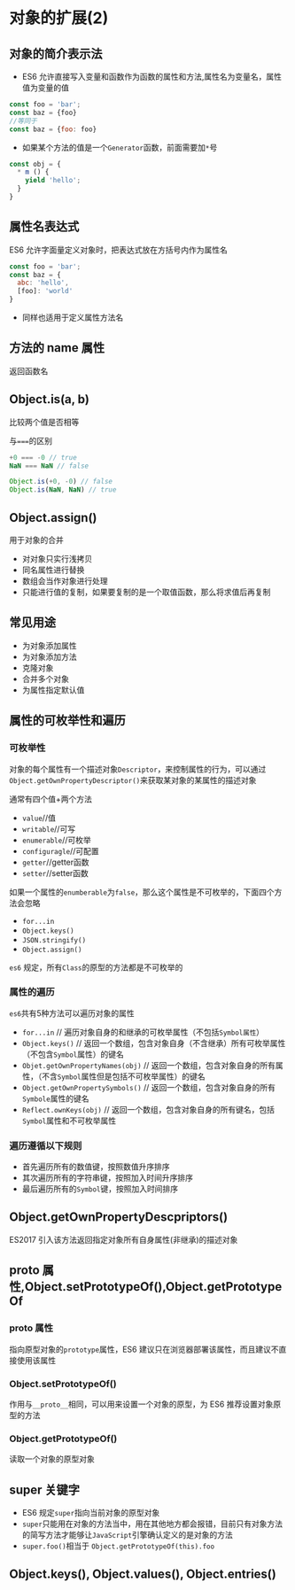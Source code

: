 # 对象的扩展(2)

## 对象的简介表示法
* ES6 允许直接写入变量和函数作为函数的属性和方法,属性名为变量名，属性值为变量的值

```javascript
const foo = 'bar';
const baz = {foo}
//等同于
const baz = {foo: foo}
```

* 如果某个方法的值是一个`Generator`函数，前面需要加`*`号

```javascript
const obj = {
  * m () {
    yield 'hello';
  }
}
```

## 属性名表达式

ES6 允许字面量定义对象时，把表达式放在方括号内作为属性名

```javascript
const foo = 'bar';
const baz = {
  abc: 'hello',
  [foo]: 'world'
}
```

* 同样也适用于定义属性方法名

## 方法的 name 属性
返回函数名

## Object.is(a, b)
比较两个值是否相等

与`===`的区别

```javascript
+0 === -0 // true
NaN === NaN // false

Object.is(+0, -0) // false
Object.is(NaN, NaN) // true
```

## Object.assign()
用于对象的合并

* 对对象只实行浅拷贝
* 同名属性进行替换
* 数组会当作对象进行处理
* 只能进行值的复制，如果要复制的是一个取值函数，那么将求值后再复制

## 常见用途

* 为对象添加属性
* 为对象添加方法
* 克隆对象
* 合并多个对象
* 为属性指定默认值

## 属性的可枚举性和遍历
### 可枚举性
对象的每个属性有一个描述对象`Descriptor`，来控制属性的行为，可以通过`Object.getOwnPropertyDescriptor()`来获取某对象的某属性的描述对象

通常有四个值+两个方法


* `value`//值
* `writable`//可写
* `enumerable`//可枚举
* `configuragle`//可配置
* `getter`//getter函数
* `setter`//setter函数

如果一个属性的`enumberable`为`false`，那么这个属性是不可枚举的，下面四个方法会忽略

* `for...in`
* `Object.keys()`
* `JSON.stringify()`
* `Object.assign()`

`es6` 规定，所有`Class`的原型的方法都是不可枚举的

### 属性的遍历
`es6`共有5种方法可以遍历对象的属性

* `for...in` // 遍历对象自身的和继承的可枚举属性（不包括`Symbol属性`）
* `Object.keys()` // 返回一个数组，包含对象自身（不含继承）所有可枚举属性（不包含`Symbol`属性）的键名
* `Objet.getOwnPropertyNames(obj)` // 返回一个数组，包含对象自身的所有属性，（不含`Symbol`属性但是包括不可枚举属性）的键名
* `Object.getOwnPropertySymbols()` // 返回一个数组，包含对象自身的所有`Symbole`属性的键名
* `Reflect.ownKeys(obj)` // 返回一个数组，包含对象自身的所有键名，包括`Symbol`属性和不可枚举属性

### 遍历遵循以下规则

* 首先遍历所有的数值键，按照数值升序排序
* 其次遍历所有的字符串键，按照加入时间升序排序
* 最后遍历所有的`Symbol`键，按照加入时间排序

## Object.getOwnPropertyDescpriptors()
ES2017 引入该方法返回指定对象所有自身属性(非继承)的描述对象

## ____proto____ 属性,Object.setPrototypeOf(),Object.getPrototypeOf

### ____proto____ 属性
指向原型对象的`prototype`属性，ES6 建议只在浏览器部署该属性，而且建议不直接使用该属性

### Object.setPrototypeOf()

作用与`__proto__`相同，可以用来设置一个对象的原型，为 ES6 推荐设置对象原型的方法

### Object.getPrototypeOf()
读取一个对象的原型对象

## super 关键字


* ES6 规定`super`指向当前对象的原型对象
* `super`只能用在对象的方法当中，用在其他地方都会报错，目前只有对象方法的简写方法才能够让`JavaScript`引擎确认定义的是对象的方法
* `super.foo()`相当于 `Object.getPrototypeOf(this).foo`

## Object.keys(), Object.values(), Object.entries()

